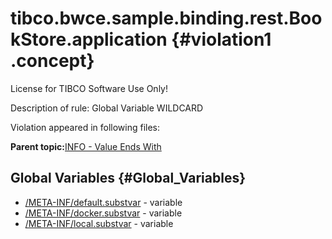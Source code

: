 # tibco.bwce.sample.binding.rest.BookStore.application {#violation1 .concept}

License for TIBCO Software Use Only!

Description of rule: Global Variable WILDCARD

Violation appeared in following files:

**Parent topic:**[INFO - Value Ends With](../../../qa/rules/INFO_-_Value_Ends_With.md)

## Global Variables {#Global_Variables}

-   [/META-INF/default.substvar](../../../projects/tibco.bwce.sample.binding.rest.BookStore.application/META-INF/default.substvar.md) - variable
-   [/META-INF/docker.substvar](../../../projects/tibco.bwce.sample.binding.rest.BookStore.application/META-INF/docker.substvar.md) - variable
-   [/META-INF/local.substvar](../../../projects/tibco.bwce.sample.binding.rest.BookStore.application/META-INF/local.substvar.md) - variable

